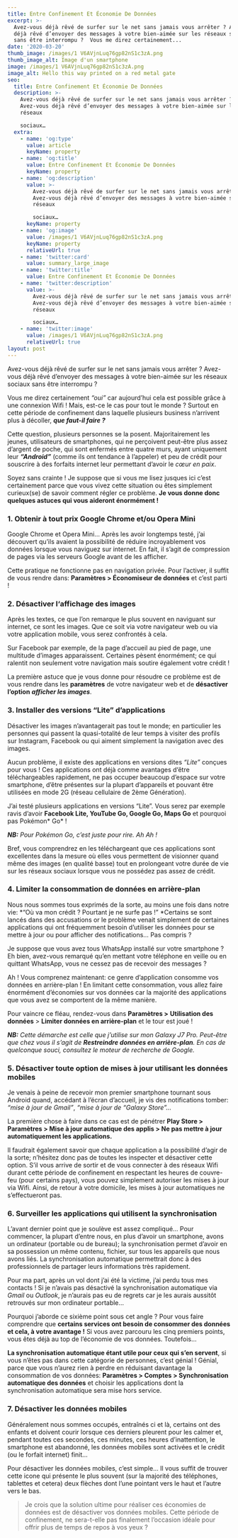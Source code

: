```yaml
---
title: Entre Confinement Et Économie De Données
excerpt: >-
  Avez-vous déjà rêvé de surfer sur le net sans jamais vous arrêter ? Avez-vous
  déjà rêvé d’envoyer des messages à votre bien-aimée sur les réseaux sociaux
  sans être interrompu ?  Vous me direz certainement...
date: '2020-03-20'
thumb_image: /images/1 V6AVjnLuq76gp82nS1c3zA.png
thumb_image_alt: Image d'un smartphone
image: /images/1 V6AVjnLuq76gp82nS1c3zA.png
image_alt: Hello this way printed on a red metal gate
seo:
  title: Entre Confinement Et Économie De Données
  description: >-
    Avez-vous déjà rêvé de surfer sur le net sans jamais vous arrêter ?
    Avez-vous déjà rêvé d’envoyer des messages à votre bien-aimée sur les
    réseaux

    sociaux…
  extra:
    - name: 'og:type'
      value: article
      keyName: property
    - name: 'og:title'
      value: Entre Confinement Et Économie De Données
      keyName: property
    - name: 'og:description'
      value: >-
        Avez-vous déjà rêvé de surfer sur le net sans jamais vous arrêter ?
        Avez-vous déjà rêvé d’envoyer des messages à votre bien-aimée sur les
        réseaux

        sociaux…
      keyName: property
    - name: 'og:image'
      value: /images/1 V6AVjnLuq76gp82nS1c3zA.png
      keyName: property
      relativeUrl: true
    - name: 'twitter:card'
      value: summary_large_image
    - name: 'twitter:title'
      value: Entre Confinement Et Économie De Données
    - name: 'twitter:description'
      value: >-
        Avez-vous déjà rêvé de surfer sur le net sans jamais vous arrêter ?
        Avez-vous déjà rêvé d’envoyer des messages à votre bien-aimée sur les
        réseaux

        sociaux…
    - name: 'twitter:image'
      value: /images/1 V6AVjnLuq76gp82nS1c3zA.png
      relativeUrl: true
layout: post
---
```

Avez-vous
déjà rêvé de surfer sur le net sans jamais vous arrêter ? Avez-vous
déjà rêvé d’envoyer des messages à votre bien-aimée sur les réseaux
sociaux sans être interrompu ?

Vous
me direz certainement *“oui”* car aujourd’hui cela est possible grâce à
une connexion Wifi ! Mais, est-ce le cas pour tout le monde ? Surtout en
cette période de confinement dans laquelle plusieurs business
n’arrivent plus à décoller, ***que faut-il faire ?***

Cette question, plusieurs personnes
se la posent. Majoritairement les jeunes, utilisateurs de smartphones,
qui ne perçoivent peut-être plus assez d’argent de poche, qui sont
enfermés entre quatre murs, ayant uniquement leur ***“Android”*** (comme ils ont tendance à l’appeler) et peu de crédit pour souscrire à des forfaits internet leur permettant d’avoir le *cœur en paix*.

Soyez
sans crainte ! Je suppose que si vous me lisez jusques ici c’est
certainement parce que vous vivez cette situation ou êtes simplement
curieux(se) de savoir comment régler ce problème. **Je vous donne donc quelques astuces qui vous aideront énormément !**

### 1. Obtenir à tout prix Google Chrome et/ou Opera Mini

Google
Chrome et Opera Mini… Après les avoir longtemps testé, j’ai découvert
qu’ils avaient la possibilité de réduire incroyablement vos données
lorsque vous naviguez sur internet. En fait, il s’agit de compression de
pages via les serveurs Google avant de les afficher.

Cette pratique ne fonctionne pas en navigation privée. Pour l’activer, il suffit de vous rendre dans: **Paramètres > Économiseur de données** et c’est parti !

### 2. Désactiver l‘affichage des images

Après
les textes, ce que l’on remarque le plus souvent en naviguant sur
internet, ce sont les images. Que ce soit via votre navigateur web ou
via votre application mobile, vous serez confrontés à cela.

Sur
Facebook par exemple, de la page d’accueil au pied de page, une
multitude d’images apparaissent. Certaines pèsent énormément; ce qui
ralentit non seulement votre navigation mais soutire également votre
crédit !

La première astuce que je vous donne pour résoudre ce problème est de vous rendre dans les **paramètres** de votre navigateur web et de **désactiver l’option** ***afficher les images***.

### 3. Installer des versions “Lite” d’applications

Désactiver
les images n’avantagerait pas tout le monde; en particulier les
personnes qui passent la quasi-totalité de leur temps à visiter des
profils sur Instagram, Facebook ou qui aiment simplement la navigation
avec des images.

Aucun
problème, il existe des applications en versions dites *“Lite”* conçues
pour vous ! Ces applications ont déjà comme avantages d‘être
téléchargeables rapidement, ne pas occuper beaucoup d’espace sur votre
smartphone, d’être présentes sur la plupart d’appareils et pouvant être
utilisées en mode 2G (réseau cellulaire de 2ème Génération).

J’ai testé plusieurs applications en versions “Lite”. Vous serez par exemple ravis d’avoir **Facebook Lite, YouTube Go, Google Go, Maps Go** et pourquoi pas Pokémon* Go* !

***NB:** Pour *Pokémon* Go, c’est juste pour rire. Ah Ah !*

Bref,
vous comprendrez en les téléchargeant que ces applications sont
excellentes dans la mesure où elles vous permettent de visionner quand
même des images (en qualité basse) tout en prolongeant votre durée de
vie sur les réseaux sociaux lorsque vous ne possédez pas assez de
crédit.

### 4. Limiter la consommation de données en arrière-plan

Nous nous sommes tous exprimés de la sorte, au moins une fois dans notre vie: \*“Où va mon crédit ? Pourtant je ne surfe pas !” \*Certains
se sont lancés dans des accusations or le problème venait simplement de
certaines applications qui ont fréquemment besoin d’utiliser les
données pour se mettre à jour ou pour afficher des notifications… Pas
compris ?

Je
suppose que vous avez tous WhatsApp installé sur votre smartphone ? Eh
bien, avez-vous remarqué qu’en mettant votre téléphone en veille ou en
quittant WhatsApp, vous ne cessez pas de recevoir des messages ?

Ah
! Vous comprenez maintenant: ce genre d’application consomme vos
données en arrière-plan ! En limitant cette consommation, vous allez
faire énormément d’économies sur vos données car la majorité des
applications que vous avez se comportent de la même manière.

Pour vaincre ce fléau, rendez-vous dans **Paramètres >** **Utilisation des données** > **Limiter données en arrière-plan** et le tour est joué !

***NB:** Cette démarche est celle que j’utilise sur mon Galaxy J7 Pro. Peut-être que chez vous il s’agit de **Restreindre données en arrière-plan**. En cas de quelconque souci, consultez le moteur de recherche de Google.*

### 5. Désactiver toute option de mises à jour utilisant les données mobiles

Je
venais à peine de recevoir mon premier smartphone tournant sous Android
quand, accédant à l’écran d’accueil, je vis des notifications tomber: *“mise à jour de Gmail”*, *“mise à jour de “Galaxy Store”…*

La première chose à faire dans ce cas est de pénétrer **Play Store > Paramètres > Mise à jour automatique des applis > Ne pas mettre à jour automatiquement les applications.**

Il
faudrait également savoir que chaque application a la possibilité
d’agir de la sorte; n’hésitez donc pas de toutes les inspecter et
désactiver cette option. S’il vous arrive de sortir et de vous connecter
à des réseaux Wifi durant cette période de confinement en respectant
les heures de couvre-feu (pour certains pays), vous pouvez simplement
autoriser les mises à jour via Wifi. Ainsi, de retour à votre domicile,
les mises à jour automatiques ne s’effectueront pas.

### 6. Surveiller les applications qui utilisent la synchronisation

L’avant
dernier point que je soulève est assez compliqué… Pour commencer, la
plupart d’entre nous, en plus d’avoir un smartphone, avons un ordinateur
(portable ou de bureau); la synchronisation permet d’avoir en sa
possession un même contenu, fichier, sur tous les appareils que nous
avons liés. La synchronisation automatique permettrait donc à des
professionnels de partager leurs informations très rapidement.

Pour
ma part, après un vol dont j’ai été la victime, j’ai perdu tous mes
contacts ! Si je n’avais pas désactivé la synchronisation automatique
via *Gmail* ou *Outlook*, je n’aurais pas eu de regrets car je les aurais aussitôt retrouvés sur mon ordinateur portable…

Pourquoi j’aborde ce sixième point sous cet angle ? Pour vous faire comprendre que **certains services ont besoin de consommer des données et cela, à votre avantage !** Si vous avez parcouru les cinq premiers points, vous êtes déjà au top de l’économie de vos données. Toutefois…

**La synchronisation automatique étant utile pour ceux qui s’en servent**,
si vous n’êtes pas dans cette catégorie de personnes, c’est génial !
Génial, parce que vous n’aurez rien à perdre en réduisant davantage la
consommation de vos données: **Paramètres > Comptes > Synchronisation automatique des données** et choisir les applications dont la synchronisation automatique sera mise hors service.

### 7. Désactiver les données mobiles

Généralement
nous sommes occupés, entraînés ci et là, certains ont des enfants et
doivent courir lorsque ces derniers pleurent pour les calmer et, pendant
toutes ces secondes, ces minutes, ces heures d’inattention, le
smartphone est abandonné, les données mobiles sont activées et le crédit
(ou le forfait internet) finit…

Pour
désactiver les données mobiles, c’est simple… Il vous suffit de trouver
cette icone qui présente le plus souvent (sur la majorité des
téléphones, tablettes et cetera) deux flèches dont l’une pointant vers
le haut et l’autre vers le bas.

> Je crois que la solution ultime pour réaliser ces économies de données est de désactiver vos données mobiles.
> Cette période de confinement, ne sera-t-elle pas finalement l’occasion idéale pour offrir plus de temps de repos à vos yeux ?
